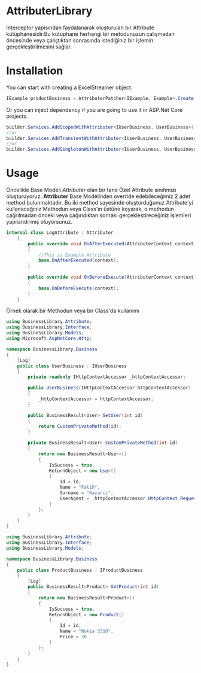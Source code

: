 # AttributerLibrary
Interceptor yapısından faydalanarak oluşturulan bir Attribute kütüphanesidir.Bu kütüphane herhangi bir metodunuzun çalışmadan öncesinde veya çalıştıktan sonrasında istediğiniz bir işlemin gerçekleştirilmesini sağlar.
# Installation
You can start with creating a ExcelStreamer object.
```csharp
IExample productBusiness = AttributerPatcher<IExample, Example>.Create();
```

Or you can inject dependency if you are going to use it in ASP.Net Core projects. 
```csharp
builder.Services.AddScopedWithAttributer<IUserBusiness, UserBusiness>();
//or
builder.Services.AddTransientWithAttributer<IUserBusiness, UserBusiness>();
//or
builder.Services.AddSingletonWithAttributer<IUserBusiness, UserBusiness>();
```

# Usage

Öncelikle Base Modeli *Attributer* olan bir tane Özel Attribute sınıfımızı oluşturuyoruz.
**Attributer** Base Modelinden override edebileceğimiz 2 adet method bulunmaktadır.
Bu iki method sayesinde oluşturduğunuz Attribute'yi kullanacağınız Methodun veya Class'ın üstüne koyarak, o methodun çağrılmadan önceki veya çağırıdıktan sonraki gerçekleştireceğiniz işlemleri yapılandırmış oluyorsunuz.
```csharp
internal class LogAttribute : Attributer
    {
        public override void OnAfterExecuted(AttributerContext context)
        {
            //This is Example Attribute
            base.OnAfterExecuted(context);
        }
        
        public override void OnBeforeExecute(AttributerContext context)
        {
            base.OnBeforeExecute(context);
        }
    }
```

Örnek olarak bir Methodun veya bir Class'da kullanımı
```csharp
using BusinessLibrary.Attribute;
using BusinessLibrary.Interface;
using BusinessLibrary.Models;
using Microsoft.AspNetCore.Http;

namespace BusinessLibrary.Business
{
    [Log]
    public class UserBusiness : IUserBusiness
    {
        private readonly IHttpContextAccessor _httpContextAccessor;

        public UserBusiness(IHttpContextAccessor httpContextAccessor)
        {
            _httpContextAccessor = httpContextAccessor;
        }

        public BusinessResult<User> GetUser(int id)
        {
            return CustomPrivateMethod(id);
        }

        private BusinessResult<User> CustomPrivateMethod(int id)
        {
            return new BusinessResult<User>()
            {
                IsSuccess = true,
                ReturnObject = new User()
                {
                    Id = id,
                    Name = "Fatih",
                    Surname = "Kazancı",
                    UserAgent = _httpContextAccessor.HttpContext.Request.Headers["User-Agent"]
                }
            };
        }
    }
}
```

```csharp
using BusinessLibrary.Attribute;
using BusinessLibrary.Interface;
using BusinessLibrary.Models;

namespace BusinessLibrary.Business
{
    public class ProductBusiness : IProductBusiness
    {
        [Log]
        public BusinessResult<Product> GetProduct(int id)
        {
            return new BusinessResult<Product>()
            {
                IsSuccess = true,
                ReturnObject = new Product()
                {
                    Id = id,
                    Name = "Nokia 3310",
                    Price = 30
                }
            };
        }
    }
}
```
